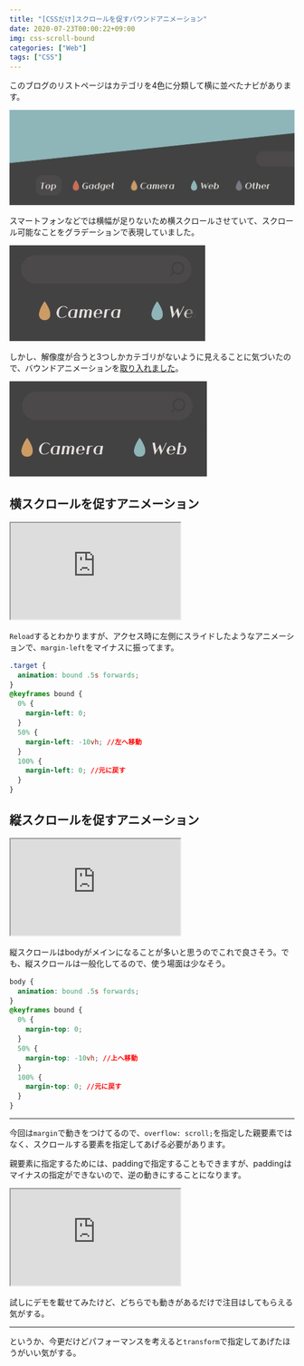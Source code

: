 ```yaml
---
title: "[CSSだけ]スクロールを促すバウンドアニメーション"
date: 2020-07-23T00:00:22+09:00
img: css-scroll-bound
categories: ["Web"]
tags: ["CSS"]
---
```


このブログのリストページはカテゴリを4色に分類して横に並べたナビがあります。

![](../../../images/css-scroll-bound-1.jpg)

スマートフォンなどでは横幅が足りないため横スクロールさせていて、スクロール可能なことをグラデーションで表現していました。

![before,afterでグラデをかけてます](../../../images/css-scroll-bound-2.jpg)

しかし、解像度が合うと3つしかカテゴリがないように見えることに気づいたので、バウンドアニメーションを[取り入れました](https://2001y.me/blog)。

![iPhone11Proではスクロールできるように見えない笑](../../../images/css-scroll-bound-3.jpg)

## 横スクロールを促すアニメーション

<iframe height=170px class=codepen src="https://mineditor.github.io/?h=%253Cdiv%2520class%3Dtarget%253E%250A%2520%2520%253Cspan%253E%253C%2Fspan%253E%250A%2520%2520%253Cspan%253E%253C%2Fspan%253E%250A%2520%2520%253Cspan%253E%253C%2Fspan%253E%250A%2520%2520%253Cspan%253E%253C%2Fspan%253E%250A%2520%2520%253Cspan%253E%253C%2Fspan%253E%250A%253C%2Fdiv%253E%250A%253Cbutton%2520onclick%3D%2522window.location.reload%28%29%3B%2522%253EReload%253C%2Fbutton%253E&c=.target%2520%257B%250A%2520%2520animation%3A%2520bound%2520.5s%2520forwards%3B%250A%257D%250A%40keyframes%2520bound%2520%257B%250A%2520%25200%2525%2520%257B%250A%2520%2520%2520%2520margin-left%3A%25200%3B%250A%2520%2520%257D%250A%2520%252050%2525%2520%257B%250A%2520%2520%2520%2520margin-left%3A%2520-10vw%3B%250A%2520%2520%257D%250A%2520%2520100%2525%2520%257B%250A%2520%2520%2520%2520margin-left%3A%25200%3B%250A%2520%2520%257D%250A%257D%250A%250A%250A.target%2520%257B%250A%2520%2520height%3A%252030vh%3B%250A%2520%2520overflow%3A%2520scroll%3B%250A%2520%2520display%3A%2520flex%3B%250A%257D%250Abody%2Csection%2520%257B%250A%2520%2520display%3A%2520flex%3B%250A%2520%2520flex-direction%3A%2520column%3B%250A%2520%2520justify-content%3A%2520center%3B%250A%257D%250Aspan%2520%257B%250A%2520%2520min-width%3A%252030vw%3B%250A%2520%2520min-height%3A%25203vh%3B%250A%2520%2520background%3A%2520skyblue%3B%250A%2520%2520margin-right%3A%25201vw%3B%250A%257D%250A%250Abutton%2520%257B%250A%2520%2520padding%3A%252010px%3B%250A%2520%2520position%3A%2520fixed%3B%250A%2520%2520bottom%3A%252020px%3B%250A%2520%2520right%3A%252020px%3B%250A%257D&j=none"></iframe>

`Reload`するとわかりますが、アクセス時に左側にスライドしたようなアニメーションで、`margin-left`をマイナスに振ってます。

```css
.target {
  animation: bound .5s forwards;
}
@keyframes bound {
  0% {
    margin-left: 0;
  }
  50% {
    margin-left: -10vh; //左へ移動
  }
  100% {
    margin-left: 0; //元に戻す
  }
}
```

## 縦スクロールを促すアニメーション

<iframe height=170px class=codepen src="https://mineditor.github.io/?h=%253Cbody%253E%250A%2520%2520%253Ch1%253E%25E3%2582%25BF%25E3%2582%25A4%25E3%2583%2588%25E3%2583%25AB%253C%2Fh1%253E%250A%2520%2520%253Cp%253E%25E3%2583%2586%25E3%2582%25AD%25E3%2582%25B9%25E3%2583%2588%25E3%2583%2586%25E3%2582%25AD%25E3%2582%25B9%25E3%2583%2588%25E3%2583%2586%25E3%2582%25AD%25E3%2582%25B9%25E3%2583%2588%25E3%2583%2586%25E3%2582%25AD%25E3%2582%25B9%25E3%2583%2588%25E3%2583%2586%25E3%2582%25AD%25E3%2582%25B9%25E3%2583%2588%25E3%2583%2586%25E3%2582%25AD%25E3%2582%25B9%25E3%2583%2588%25E3%2583%2586%25E3%2582%25AD%25E3%2582%25B9%25E3%2583%2588%25E3%2583%2586%25E3%2582%25AD%25E3%2582%25B9%25E3%2583%2588%25E3%2583%2586%25E3%2582%25AD%25E3%2582%25B9%25E3%2583%2588%25E3%2583%2586%25E3%2582%25AD%25E3%2582%25B9%25E3%2583%2588%25E3%2583%2586%25E3%2582%25AD%25E3%2582%25B9%25E3%2583%2588%25E3%2583%2586%25E3%2582%25AD%25E3%2582%25B9%25E3%2583%2588%25E3%2583%2586%25E3%2582%25AD%25E3%2582%25B9%25E3%2583%2588%25E3%2583%2586%25E3%2582%25AD%25E3%2582%25B9%25E3%2583%2588%25E3%2583%2586%25E3%2582%25AD%25E3%2582%25B9%25E3%2583%2588%25E3%2583%2586%25E3%2582%25AD%25E3%2582%25B9%25E3%2583%2588%25E3%2583%2586%25E3%2582%25AD%25E3%2582%25B9%25E3%2583%2588%25E3%2583%2586%25E3%2582%25AD%25E3%2582%25B9%25E3%2583%2588%25E3%2583%2586%25E3%2582%25AD%25E3%2582%25B9%25E3%2583%2588%25E3%2583%2586%25E3%2582%25AD%25E3%2582%25B9%25E3%2583%2588%253C%2Fp%253E%250A%2520%2520%253Cbutton%2520onclick%3D%2522window.location.reload%28%29%3B%2522%253EReload%253C%2Fbutton%253E%250A%253C%2Fbody%253E&c=body%2520%257B%250A%2520%2520animation%3A%2520bound%2520.5s%2520forwards%3B%250A%257D%250A%40keyframes%2520bound%2520%257B%250A%2520%25200%2525%2520%257B%250A%2520%2520%2520%2520margin-top%3A%25200%3B%250A%2520%2520%257D%250A%2520%252050%2525%2520%257B%250A%2520%2520%2520%2520margin-top%3A%2520-10vh%3B%250A%2520%2520%257D%250A%2520%2520100%2525%2520%257B%250A%2520%2520%2520%2520margin-top%3A%25200%3B%250A%2520%2520%257D%250A%257D%250A%250A%250Abutton%2520%257B%250A%2520%2520padding%3A%252010px%3B%250A%2520%2520position%3A%2520fixed%3B%250A%2520%2520bottom%3A%252020px%3B%250A%2520%2520right%3A%252020px%3B%250A%257D&j="></iframe>

縦スクロールはbodyがメインになることが多いと思うのでこれで良さそう。でも、縦スクロールは一般化してるので、使う場面は少なそう。

```css
body {
  animation: bound .5s forwards;
}
@keyframes bound {
  0% {
    margin-top: 0;
  }
  50% {
    margin-top: -10vh; //上へ移動
  }
  100% {
    margin-top: 0; //元に戻す
  }
}
```

***

今回は`margin`で動きをつけてるので、`overflow: scroll;`を指定した親要素ではなく、スクロールする要素を指定してあげる必要があります。

親要素に指定するためには、paddingで指定することもできますが、paddingはマイナスの指定ができないので、逆の動きにすることになります。

<iframe height=170px class=codepen src="https://mineditor.github.io/?h=%253Cdiv%2520class%3Dtarget%253E%250A%2520%2520%253Cspan%253E%253C%2Fspan%253E%250A%2520%2520%253Cspan%253E%253C%2Fspan%253E%250A%2520%2520%253Cspan%253E%253C%2Fspan%253E%250A%2520%2520%253Cspan%253E%253C%2Fspan%253E%250A%2520%2520%253Cspan%253E%253C%2Fspan%253E%250A%253C%2Fdiv%253E%250A%253Cbutton%2520onclick%3D%2522window.location.reload%28%29%3B%2522%253EReload%253C%2Fbutton%253E&c=.target%2520%257B%250A%2520%2520animation%3A%2520bound%2520.5s%2520forwards%3B%250A%257D%250A%40keyframes%2520bound%2520%257B%250A%2520%25200%2525%2520%257B%250A%2520%2520%2520%2520padding-left%3A%25200%3B%250A%2520%2520%257D%250A%2520%252050%2525%2520%257B%250A%2520%2520%2520%2520padding-left%3A%252010vw%3B%250A%2520%2520%257D%250A%2520%2520100%2525%2520%257B%250A%2520%2520%2520%2520padding-left%3A%25200%3B%250A%2520%2520%257D%250A%257D%250A%250A%250A.target%2520%257B%250A%2520%2520height%3A%252030vh%3B%250A%2520%2520overflow%3A%2520scroll%3B%250A%2520%2520display%3A%2520flex%3B%250A%257D%250Abody%2Csection%2520%257B%250A%2520%2520display%3A%2520flex%3B%250A%2520%2520flex-direction%3A%2520column%3B%250A%2520%2520justify-content%3A%2520center%3B%250A%257D%250Aspan%2520%257B%250A%2520%2520min-width%3A%252030vw%3B%250A%2520%2520min-height%3A%25203vh%3B%250A%2520%2520background%3A%2520skyblue%3B%250A%2520%2520margin-right%3A%25201vw%3B%250A%257D%250A%250Abutton%2520%257B%250A%2520%2520padding%3A%252010px%3B%250A%2520%2520position%3A%2520fixed%3B%250A%2520%2520bottom%3A%252020px%3B%250A%2520%2520right%3A%252020px%3B%250A%257D&j=none"></iframe>

試しにデモを載せてみたけど、どちらでも動きがあるだけで注目はしてもらえる気がする。

***

というか、今更だけどパフォーマンスを考えると`transform`で指定してあげたほうがいい気がする。